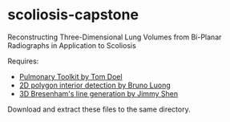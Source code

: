 # scoliosis-capstone
Reconstructing Three-Dimensional Lung Volumes from Bi-Planar Radiographs in Application to Scoliosis

Requires:
- [Pulmonary Toolkit by Tom Doel](https://github.com/tomdoel/pulmonarytoolkit)
- [2D polygon interior detection by Bruno Luong](https://www.mathworks.com/matlabcentral/fileexchange/27840-2d-polygon-interior-detection)
- [3D Bresenham's line generation by Jimmy Shen](https://www.mathworks.com/matlabcentral/fileexchange/21057-3d-bresenham-s-line-generation)

Download and extract these files to the same directory.
